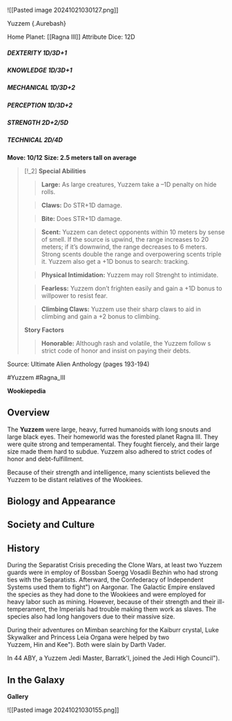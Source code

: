 ![[Pasted image 20241021030127.png]]


 Yuzzem {.Aurebash}


Home Planet: [[Ragna III]]
Attribute Dice: 12D
##### DEXTERITY 1D/3D+1
##### KNOWLEDGE 1D/3D+1
##### MECHANICAL 1D/3D+2
##### PERCEPTION 1D/3D+2
##### STRENGTH 2D+2/5D
##### TECHNICAL 2D/4D
**Move: 10/12**
**Size: 2.5 meters tall on average**

> [!_2] 
> **Special Abilities**
> > **Large:** As large creatures, Yuzzem take a –1D penalty on hide rolls.
> 
> > **Claws:** Do STR+1D damage.
> 
> > **Bite:** Does STR+1D damage.
> 
> > **Scent:** Yuzzem can detect opponents within 10 meters by sense of smell. If the source is upwind, the range increases to 20 meters; if it’s downwind, the range decreases to 6 meters. Strong scents double the range and overpowering scents triple it. Yuzzem also get a +1D bonus to search: tracking.
> 
> > **Physical Intimidation:** Yuzzem may roll Strenght to intimidate.
> 
> > **Fearless:** Yuzzem don’t frighten easily and gain a +1D bonus to willpower to resist fear. 
> 
> > **Climbing Claws:** Yuzzem use their sharp claws to aid in climbing and gain a +2 bonus to climbing.
> 
> **Story Factors**
> > **Honorable:** Although rash and volatile, the Yuzzem follow s strict code of honor and insist on paying their debts.
> 

Source: Ultimate Alien Anthology (pages 193-194)



#Yuzzem #Ragna_III

**Wookiepedia**

## Overview

The **Yuzzem** were large, heavy, furred humanoids with long snouts and large black eyes. Their homeworld was the forested planet Ragna III. They were quite strong and temperamental. They fought fiercely, and their large size made them hard to subdue. Yuzzem also adhered to strict codes of honor and debt-fulfillment.

Because of their strength and intelligence, many scientists believed the Yuzzem to be distant relatives of the Wookiees.

## Biology and Appearance



## Society and Culture



## History

During the Separatist Crisis preceding the Clone Wars, at least two Yuzzem guards were in employ of Bossban Soergg Vosadii Bezhin who had strong ties with the Separatists. Afterward, the Confederacy of Independent Systems used them to fight") on Aargonar. The Galactic Empire enslaved the species as they had done to the Wookiees and were employed for heavy labor such as mining. However, because of their strength and their ill-temperament, the Imperials had trouble making them work as slaves. The species also had long hangovers due to their massive size.

During their adventures on Mimban searching for the Kaiburr crystal, Luke Skywalker and Princess Leia Organa were helped by two Yuzzem, Hin and Kee"). Both were slain by Darth Vader.

In 44 ABY, a Yuzzem Jedi Master, Barratk'l, joined the Jedi High Council").

## In the Galaxy




**Gallery**

![[Pasted image 20241021030155.png]]

